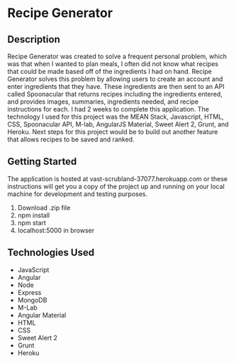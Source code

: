 # Recipe Generator

## Description
Recipe Generator was created to solve a frequent personal problem, which was that when I wanted to plan meals, I often did not know what recipes that could be made based off of the ingredients I had on hand. Recipe Generator solves this problem by allowing users to create an account and enter ingredients that they have. These ingredients are then sent to an API called Spoonacular that returns recipes including the ingredients entered, and provides images, summaries, ingredients needed, and recipe instructions for each. I had 2 weeks to complete this application. The technology I used for this project was the MEAN Stack, Javascript, HTML, CSS, Spoonacular API, M-lab, AngularJS Material, Sweet Alert 2, Grunt, and Heroku. Next steps for this project would be to build out another feature that allows recipes to be saved and ranked.

## Getting Started
The application is hosted at vast-scrubland-37077.herokuapp.com
or these instructions will get you a copy of the project up and running on your local machine for development and testing purposes.
1. Download .zip file
2. npm install
3. npm start
4. localhost:5000 in browser

## Technologies Used
- JavaScript
- Angular 
- Node
- Express
- MongoDB
- M-Lab
- Angular Material
- HTML
- CSS
- Sweet Alert 2
- Grunt
- Heroku

